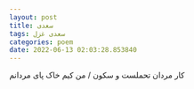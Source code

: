 ```yaml
---
layout: post
title: سعدی
tags: سعدی غزل
categories: poem
date: 2022-06-13 02:03:28.853840
---
```


کار مردان تحملست و سکون / من کیم خاک پای مردانم
